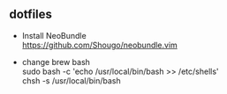 ## dotfiles

- Install NeoBundle   
  https://github.com/Shougo/neobundle.vim

- change brew bash  
  sudo bash -c 'echo /usr/local/bin/bash >> /etc/shells'  
  chsh -s /usr/local/bin/bash  
